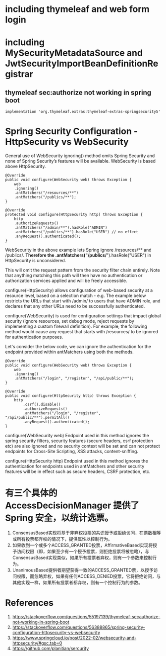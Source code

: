 # including thymeleaf and web form login

# including MySecurityMetadataSource and JwtSecurityImportBeanDefinitionRegistrar

## thymeleaf sec:authorize not working in spring boot

    implementation 'org.thymeleaf.extras:thymeleaf-extras-springsecurity5'

# Spring Security Configuration - HttpSecurity vs WebSecurity

General use of WebSecurity ignoring() method omits Spring Security and none of Spring Security’s features will be available. WebSecurity is based above HttpSecurity.

    @Override
    public void configure(WebSecurity web) throws Exception {
        web
        .ignoring()
        .antMatchers("/resources/**")
        .antMatchers("/publics/**");
    }

    @Override
    protected void configure(HttpSecurity http) throws Exception {
        http
        .authorizeRequests()
        .antMatchers("/admin/**").hasRole("ADMIN")
        .antMatchers("/publics/**").hasRole("USER") // no effect
        .anyRequest().authenticated();
    }

WebSecurity in the above example lets Spring ignore /resources/** and /publics/**. Therefore the .antMatchers("/publics/**").hasRole("USER") in HttpSecurity is unconsidered.

This will omit the request pattern from the security filter chain entirely. Note that anything matching this path will then have no authentication or authorization services applied and will be freely accessible.

configure(HttpSecurity) allows configuration of web-based security at a resource level, based on a selection match - e.g. The example below restricts the URLs that start with /admin/ to users that have ADMIN role, and declares that any other URLs need to be successfully authenticated.

configure(WebSecurity) is used for configuration settings that impact global security (ignore resources, set debug mode, reject requests by implementing a custom firewall definition). For example, the following method would cause any request that starts with /resources/ to be ignored for authentication purposes.

Let's consider the below code, we can ignore the authentication for the endpoint provided within antMatchers using both the methods.

    @Override
    public void configure(WebSecurity web) throws Exception {
        web
        .ignoring()
        .antMatchers("/login", "/register", "/api/public/**");
    }

    @Override
    public void configure(HttpSecurity http) throws Exception {
        http
            .csrf().disable()
            .authorizeRequests()
            .antMatchers("/login", "/register", "/api/public/**").permitAll()
            .anyRequest().authenticated();
    }

configure(WebSecurity web) Endpoint used in this method ignores the spring security filters, security features (secure headers, csrf protection etc) are also ignored and no security context will be set and can not protect endpoints for Cross-Site Scripting, XSS attacks, content-sniffing.

configure(HttpSecurity http) Endpoint used in this method ignores the authentication for endpoints used in antMatchers and other security features will be in effect such as secure headers, CSRF protection, etc.

# 有三个具体的 AccessDecisionManager 提供了 Spring 安全，以统计选票。

1. ConsensusBased实现将基于非弃权投票的共识授予或拒绝访问，在票数相等或所有投票都弃权的情况下，提供属性以控制行为。
2. 如果收到一个或多个ACCESS_GRANTED投票，AffirmativeBased实现将授予访问权限（即，如果至少有一个授予投票，则拒绝投票将被忽略），与ConsensusBased实现类似，如果所有投票者弃权，则有一个参数来控制行为。
3. UnanimousBased提供者期望获得一致的ACCESS_GRANTED票，以授予访问权限，而忽略弃权，如果有任何ACCESS_DENIED投票，它将拒绝访问，与其他实现一样，如果所有投票者都弃权，则有一个控制行为的参数。

# References

1. https://stackoverflow.com/questions/55197139/thymeleaf-secauthorize-not-working-in-spring-boot
2. https://stackoverflow.com/questions/56388865/spring-security-configuration-httpsecurity-vs-websecurity
3. https://www.springcloud.io/post/2022-02/websecurity-and-httpsecurity/#gsc.tab=0
4. https://github.com/planitian/sercurity